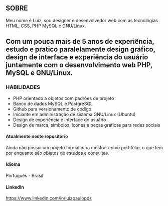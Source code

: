 ## SOBRE
 
Meu nome é Luiz, sou designer e desenvolvedor web 
com as tecnológias HTML, CSS, PHP MySQL e GNU/Linux. 
 
Com um pouca mais de 5 anos de experiência, 
estudo e pratico paralelamente design gráfico, 
design de interface e experiência do usuário 
juntamente com o desenvolvimento web PHP, MySQL 
e GNU/Linux. 
---
 
 
### HABILIDADES
 
- PHP orientado a objetos com padrões de projeto
- Banco de dados MySQL e PostgreSQL
- Github para versionamento de código
- Iniciante em administração de sistema GNU/Linux (Ubuntu)
- Design de experiência e interface do usuário
- Design de marca, símbolos, ícones e peças gráficas para redes sociais
 
 
#### Atualmente neste repositório
 
Ainda não possui um projeto formal para 
mostrar como portifólio, o que tem por enquanto 
são objetos de estudos e consultas. 
 
 
#### Idioma
Português - Brasil 
 

#### LinkedIn
<https://www.linkedin.com/in/luizpaulopds>
 